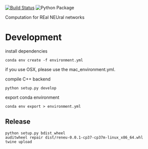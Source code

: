 [![Build Status](https://travis-ci.org/jingpengw/reneu.svg?branch=master)](https://travis-ci.org/jingpengw/reneu)
![Python Package](https://github.com/jingpengw/reneu/workflows/Python%20package/badge.svg)

Computation for REal NEUral networks

# Development

install dependencies

    conda env create -f environment.yml

if you use OSX, please use the mac_environment.yml.

compile C++ backend

    python setup.py develop

export conda environment

    conda env export > environment.yml

## Release

```
python setup.py bdist_wheel
auditwheel repair dist/reneu-0.0.1-cp37-cp37m-linux_x86_64.whl
twine upload 
```
